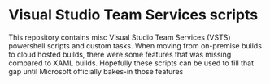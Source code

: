 # Visual Studio Team Services scripts
This repository contains misc Visual Studio Team Services (VSTS) powershell scripts and custom tasks. When moving from on-premise builds to cloud hosted builds, there were some features that was missing compared to XAML builds.
Hopefully these scripts can be used to fill that gap until Microsoft officially bakes-in those features
